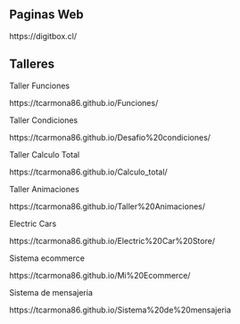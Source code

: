 <h2>Paginas Web</h2>

<p>https://digitbox.cl/</p>


<h2>Talleres</h2>

<p>Taller Funciones</p>
<p>https://tcarmona86.github.io/Funciones/</p>

<p>Taller Condiciones</p>
<p>https://tcarmona86.github.io/Desafio%20condiciones/</p>

<p>Taller Calculo Total</p>
<p>https://tcarmona86.github.io/Calculo_total/</p>

<p>Taller Animaciones</p>
<p>https://tcarmona86.github.io/Taller%20Animaciones/</p>


<p>Electric Cars<p>
<p>https://tcarmona86.github.io/Electric%20Car%20Store/</p>

<P>Sistema ecommerce<p>
<p>https://tcarmona86.github.io/Mi%20Ecommerce/</p>

<p>Sistema de mensajeria</p>
<p>https://tcarmona86.github.io/Sistema%20de%20mensajeria</p>
